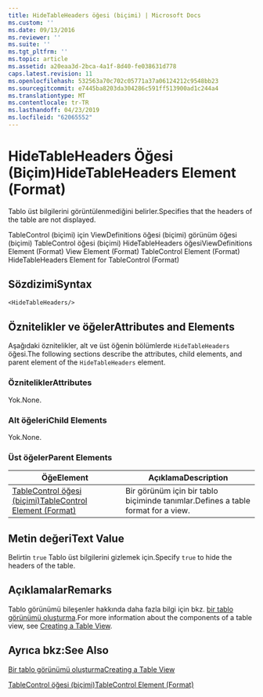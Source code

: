 ```yaml
---
title: HideTableHeaders öğesi (biçimi) | Microsoft Docs
ms.custom: ''
ms.date: 09/13/2016
ms.reviewer: ''
ms.suite: ''
ms.tgt_pltfrm: ''
ms.topic: article
ms.assetid: a20eaa3d-2bca-4a1f-8d40-fe038631d778
caps.latest.revision: 11
ms.openlocfilehash: 532563a70c702c05771a37a06124212c9548bb23
ms.sourcegitcommit: e7445ba8203da304286c591ff513900ad1c244a4
ms.translationtype: MT
ms.contentlocale: tr-TR
ms.lasthandoff: 04/23/2019
ms.locfileid: "62065552"
---
```

# <a name="hidetableheaders-element-format"></a><span data-ttu-id="ec93b-102">HideTableHeaders Öğesi (Biçim)</span><span class="sxs-lookup"><span data-stu-id="ec93b-102">HideTableHeaders Element (Format)</span></span>

<span data-ttu-id="ec93b-103">Tablo üst bilgilerini görüntülenmediğini belirler.</span><span class="sxs-lookup"><span data-stu-id="ec93b-103">Specifies that the headers of the table are not displayed.</span></span>

<span data-ttu-id="ec93b-104">TableControl (biçimi) için ViewDefinitions öğesi (biçimi) görünüm öğesi (biçimi) TableControl öğesi (biçimi) HideTableHeaders öğesi</span><span class="sxs-lookup"><span data-stu-id="ec93b-104">ViewDefinitions Element (Format) View Element (Format) TableControl Element (Format) HideTableHeaders Element for TableControl (Format)</span></span>

## <a name="syntax"></a><span data-ttu-id="ec93b-105">Sözdizimi</span><span class="sxs-lookup"><span data-stu-id="ec93b-105">Syntax</span></span>

```vb
<HideTableHeaders/>
```

## <a name="attributes-and-elements"></a><span data-ttu-id="ec93b-106">Öznitelikler ve öğeler</span><span class="sxs-lookup"><span data-stu-id="ec93b-106">Attributes and Elements</span></span>

<span data-ttu-id="ec93b-107">Aşağıdaki öznitelikler, alt ve üst öğenin bölümlerde `HideTableHeaders` öğesi.</span><span class="sxs-lookup"><span data-stu-id="ec93b-107">The following sections describe the attributes, child elements, and parent element of the `HideTableHeaders` element.</span></span>

### <a name="attributes"></a><span data-ttu-id="ec93b-108">Öznitelikler</span><span class="sxs-lookup"><span data-stu-id="ec93b-108">Attributes</span></span>

<span data-ttu-id="ec93b-109">Yok.</span><span class="sxs-lookup"><span data-stu-id="ec93b-109">None.</span></span>

### <a name="child-elements"></a><span data-ttu-id="ec93b-110">Alt öğeleri</span><span class="sxs-lookup"><span data-stu-id="ec93b-110">Child Elements</span></span>

<span data-ttu-id="ec93b-111">Yok.</span><span class="sxs-lookup"><span data-stu-id="ec93b-111">None.</span></span>

### <a name="parent-elements"></a><span data-ttu-id="ec93b-112">Üst öğeler</span><span class="sxs-lookup"><span data-stu-id="ec93b-112">Parent Elements</span></span>

|<span data-ttu-id="ec93b-113">Öğe</span><span class="sxs-lookup"><span data-stu-id="ec93b-113">Element</span></span>|<span data-ttu-id="ec93b-114">Açıklama</span><span class="sxs-lookup"><span data-stu-id="ec93b-114">Description</span></span>|
|-------------|-----------------|
|[<span data-ttu-id="ec93b-115">TableControl öğesi (biçimi)</span><span class="sxs-lookup"><span data-stu-id="ec93b-115">TableControl Element (Format)</span></span>](./tablecontrol-element-format.md)|<span data-ttu-id="ec93b-116">Bir görünüm için bir tablo biçiminde tanımlar.</span><span class="sxs-lookup"><span data-stu-id="ec93b-116">Defines a table format for a view.</span></span>|

## <a name="text-value"></a><span data-ttu-id="ec93b-117">Metin değeri</span><span class="sxs-lookup"><span data-stu-id="ec93b-117">Text Value</span></span>

<span data-ttu-id="ec93b-118">Belirtin `true` Tablo üst bilgilerini gizlemek için.</span><span class="sxs-lookup"><span data-stu-id="ec93b-118">Specify `true` to hide the headers of the table.</span></span>

## <a name="remarks"></a><span data-ttu-id="ec93b-119">Açıklamalar</span><span class="sxs-lookup"><span data-stu-id="ec93b-119">Remarks</span></span>

<span data-ttu-id="ec93b-120">Tablo görünümü bileşenler hakkında daha fazla bilgi için bkz. [bir tablo görünümü oluşturma](./creating-a-table-view.md).</span><span class="sxs-lookup"><span data-stu-id="ec93b-120">For more information about the components of a table view, see [Creating a Table View](./creating-a-table-view.md).</span></span>

## <a name="see-also"></a><span data-ttu-id="ec93b-121">Ayrıca bkz:</span><span class="sxs-lookup"><span data-stu-id="ec93b-121">See Also</span></span>

[<span data-ttu-id="ec93b-122">Bir tablo görünümü oluşturma</span><span class="sxs-lookup"><span data-stu-id="ec93b-122">Creating a Table View</span></span>](./creating-a-table-view.md)

[<span data-ttu-id="ec93b-123">TableControl öğesi (biçimi)</span><span class="sxs-lookup"><span data-stu-id="ec93b-123">TableControl Element (Format)</span></span>](./tablecontrol-element-format.md)
